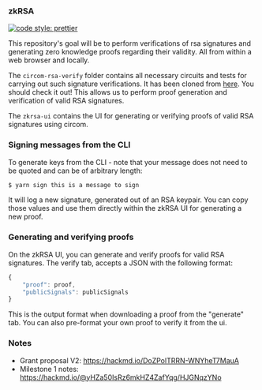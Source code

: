 ### zkRSA

[![code style: prettier](https://img.shields.io/badge/code_style-prettier-ff69b4.svg?style=flat-square)](https://github.com/prettier/prettier)

This repository's goal will be to perform verifications of rsa signatures and generating zero knowledge proofs regarding their validity. All from within a web browser and locally.

The `circom-rsa-verify` folder contains all necessary circuits and tests for carrying out such signature verifications. It has been cloned from [here](https://github.com/zkp-application/circom-rsa-verify). You should check it out! This allows us to perform proof generation and verification of valid RSA signatures.

The `zkrsa-ui` contains the UI for generating or verifying proofs of valid RSA signatures using circom.

### Signing messages from the CLI

To generate keys from the CLI - note that your message does not need to be quoted and can be of arbitrary length:

```sh
$ yarn sign this is a message to sign
```

It will log a new signature, generated out of an RSA keypair. You can copy those values and use them directly within the zkRSA UI for generating a new proof.

### Generating and verifying proofs

On the zkRSA UI, you can generate and verify proofs for valid RSA signatures. The verify tab, accepts a JSON with the following format:

```js
{
    "proof": proof,
    "publicSignals": publicSignals
}
```

This is the output format when downloading a proof from the "generate" tab. You can also pre-format your own proof to verify it from the ui.

### Notes

- Grant proposal V2: https://hackmd.io/DoZPolTRRN-WNYheT7MauA
- Milestone 1 notes: https://hackmd.io/@yHZa50IsRz6mkHZ4ZafYqg/HJGNqzYNo
